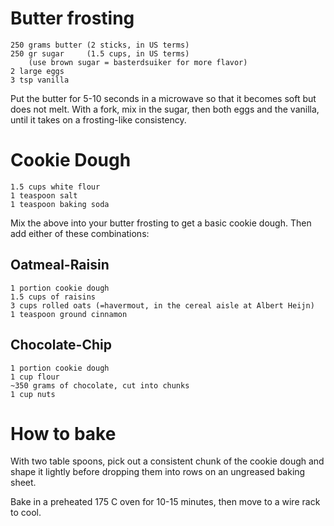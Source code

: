 # Butter frosting
    250 grams butter (2 sticks, in US terms)
    250 gr sugar     (1.5 cups, in US terms)
        (use brown sugar = basterdsuiker for more flavor)
    2 large eggs
    3 tsp vanilla

Put the butter for 5-10 seconds in a microwave so that it becomes soft but does not melt. With a fork, mix in the sugar, then both eggs and the vanilla, until it takes on a frosting-like consistency.

# Cookie Dough
    1.5 cups white flour 
    1 teaspoon salt
    1 teaspoon baking soda

Mix the above into your butter frosting to get a basic cookie dough. Then add either of these combinations:

## Oatmeal-Raisin 
    1 portion cookie dough
    1.5 cups of raisins
    3 cups rolled oats (=havermout, in the cereal aisle at Albert Heijn)
    1 teaspoon ground cinnamon

## Chocolate-Chip 
    1 portion cookie dough
    1 cup flour
    ~350 grams of chocolate, cut into chunks
    1 cup nuts

# How to bake

With two table spoons, pick out a consistent chunk of the cookie dough and shape it lightly before dropping them into rows on an ungreased baking sheet. 

Bake in a preheated 175 C oven for 10-15 minutes, then move to a wire 
rack to cool.